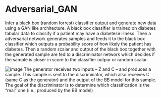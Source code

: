 # Adversarial_GAN
Infer a black box (random forrest) classifier output and generate new data using a GAN like architecture.
A black box classifier is trained on diabetes tabular data to classify if a patient may have a diabetese illness.
Then a adversarial network generates samples and feeds it to the black box classifier which outputs a probability score of how likely the patient has diabetes.
Then a random scalar and output of the black box together with the generated sample are fed to a discriminator network which decides if the sample is closer in score to the classifier outpur or random scalar.

![image](https://user-images.githubusercontent.com/63725708/124120645-aab94300-da7c-11eb-8ee3-e45f696b8662.png)
The generator receives two inputs – Z and C – and produces a 
sample. This sample is sent to the discriminator, which also receives C (same C as the generator) and 
the output of the BB model for this sample. The goal of the discriminator is to determine which 
classification is the “real” one (i.e., produced by the BB model)
